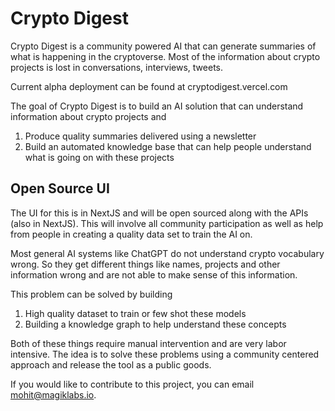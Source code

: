# Crypto Digest

Crypto Digest is a community powered AI that can generate summaries of what is happening in the cryptoverse. Most of the information about crypto projects is lost in conversations, interviews, tweets.

Current alpha deployment can be found at cryptodigest.vercel.com

The goal of Crypto Digest is to build an AI solution that can understand information about crypto projects and 
1. Produce quality summaries delivered using a newsletter 
2. Build an automated knowledge base that can help people understand what is going on with these projects


## Open Source UI

The UI for this is in NextJS and will be open sourced along with the APIs (also in NextJS). This will involve all community participation as well as help from people in creating a quality data set to train the AI on.

Most general AI systems like ChatGPT do not understand crypto vocabulary wrong. So they get different things like names, projects and other information wrong and are not able to make sense of this information.

This problem can be solved by building
1. High quality dataset to train or few shot these models
2. Building a knowledge graph to help understand these concepts

Both of these things require manual intervention and are very labor intensive. The idea is to solve these problems using a community centered approach and release the tool as a public goods.

If you would like to contribute to this project, you can email mohit@magiklabs.io.
